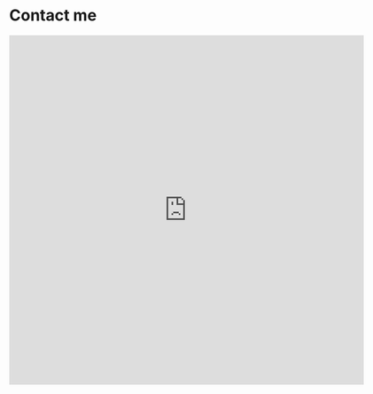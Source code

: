Contact me
============================

<iframe src="https://docs.google.com/forms/d/e/1FAIpQLScN8c9pnTji_zbEsLNxpaPJ2D35X4pOi-tCOVNBbg6NGYBynw/viewform?embedded=true" width="640" height="630" frameborder="0" marginheight="0" marginwidth="0">Loading…</iframe>